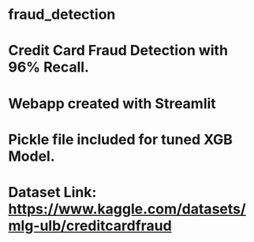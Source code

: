 # fraud_detection
# Credit Card Fraud Detection with 96% Recall.
# Webapp created with Streamlit
# Pickle file included for tuned XGB Model.
# Dataset Link: https://www.kaggle.com/datasets/mlg-ulb/creditcardfraud
